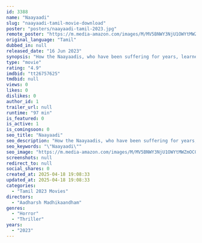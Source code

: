 ```yaml
---
id: 3388
name: "Naayaadi"
slug: "naayaadi-tamil-movie-download"
poster: "posters/naayaadi-tamil-2023.jpg"
remote_poster: "https://m.media-amazon.com/images/M/MV5BNWY3NjU1OWYtMWZmOC00ZDNhLWFjOTUtYTU1MmFmNWQ4YzczXkEyXkFqcGdeQXVyMTA4MzQ4NzMw._V1_SX300.jpg"
original_language: "Tamil"
dubbed_in: null
released_date: "16 Jun 2023"
synopsis: "How the Naayaadis, who have been suffering for years, learned and used witchcraft voodoo and black magic to protect themselves from humans and animals in the past, and their connection today"
type: "movie"
rating: "4.9"
imdbid: "tt26757625"
tmdbid: null
views: 0
likes: 0
dislikes: 0
author_id: 1
trailer_url: null
runtime: "97 min"
is_featured: 0
is_active: 1
is_comingsoon: 0
seo_title: "Naayaadi"
seo_description: "How the Naayaadis, who have been suffering for years, learned and used witchcraft voodoo and black magic to protect themselves from humans and animals in the past, and their connection today"
seo_keywords: "\"Naayaadi\""
seo_image: "https://m.media-amazon.com/images/M/MV5BNWY3NjU1OWYtMWZmOC00ZDNhLWFjOTUtYTU1MmFmNWQ4YzczXkEyXkFqcGdeQXVyMTA4MzQ4NzMw._V1_SX300.jpg"
screenshots: null
redirect_to: null
social_shares: 0
created_at: 2025-04-18 19:08:33
updated_at: 2025-04-18 19:08:33
categories:
  - "Tamil 2023 Movies"
directors:
  - "Aadharsh Madhikaandham"
genres:
  - "Horror"
  - "Thriller"
years:
  - "2023"
---
```


